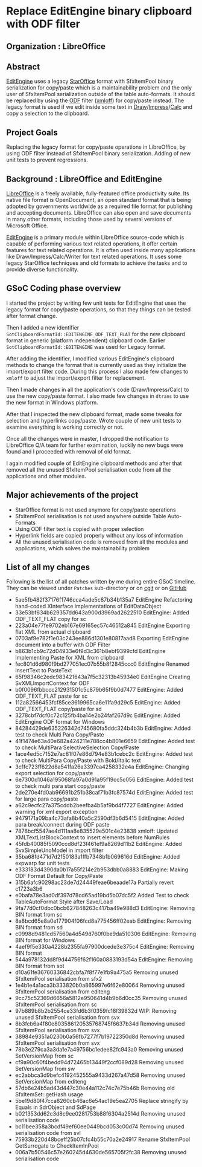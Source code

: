 # Replace EditEngine binary clipboard with ODF filter

## Organization : LibreOffice

## Abstract
[EditEngine](https://docs.libreoffice.org/editeng.html) uses a legacy [StarOffice](https://en.wikipedia.org/wiki/StarOffice) format with SfxItemPool binary serialization for copy/paste which is a maintainability problem and the only user of SfxItemPool serialization outside of the table auto-formats. It should be replaced by using the [ODF](http://opendocumentformat.org/) filter ([xmloff](https://cgit.freedesktop.org/libreoffice/core/tree/xmloff)) for copy/paste instead. The legacy format is used if we edit inside some text in [Draw](https://www.libreoffice.org/discover/draw/)/[Impress](https://www.libreoffice.org/discover/impress/)/[Calc](https://www.libreoffice.org/discover/calc/) and copy a selection to the clipboard.


## Project Goals
Replacing the legacy format for copy/paste operations in LibreOffice, by using ODF filter instead of SfxItemPool binary serialization. Adding of new unit tests to prevent regressions.

## Background : LibreOffice and EditEngine
[LibreOffice](https://www.libreoffice.org/) is a freely available, fully-featured office productivity suite. Its native file format is OpenDocument, an open standard format that is being adopted by governments worldwide as a required file format for publishing and accepting documents. LibreOffice can also open and save documents in many other formats, including those used by several versions of Microsoft Office.

[EditEngine](https://docs.libreoffice.org/editeng.html) is a primary module within LibreOffice source-code which is capable of performing various text related operations, it offer certain features for text related operations. It is often used inside many applications like Draw/Impress/Calc/Writer for text related operations. It uses some legacy StarOffice techniques and old formats to achieve the tasks and to provide diverse functionality.


## GSoC Coding phase overview
I started the project by writing few unit tests for EditEngine that uses the legacy format for copy/paste operations, so that they things can be tested after format change.

Then I added a new identifier `SotClipboardFormatId::EDITENGINE_ODF_TEXT_FLAT` for the new clipboard format in generic (platform independent) clipboard code. Earlier  `SotClipboardFormatId::EDITENGINE` was used for Legacy format.

After adding the identifier, I modified various EditEngine's clipboard methods to change the format that is currently used as they initialize the import/export filter code. During this process I also made few changes to `xmloff` to adjust the import/export filter for replacement.

Then I made changes in all the application's code (Draw/Impress/Calc) to use the new copy/paste format. I also made few changes in `dtrans` to use the new format in Windows platform. 

After that I inspected the new clipboard format, made some tweaks for selection and hyperlinks copy/paste. Wrote couple of new unit tests to examine everything is working correctly or not.

Once all the changes were in master, I dropped the notification to LibreOffice Q/A team for further examination, luckily no new bugs were found and I proceeded with removal of old format.

I again modified couple of EditEngine clipboard methods and after that removed all the unused SfxItemPool serialisation code from all the applications and other modules.


## Major achievements of the project
 - StarOffice format is not used anymore for copy/paste operations
 - SfxItemPool serialisation is not used anywhere outside Table Auto-Formats
 - Using ODF filter text is copied with proper selection
 - Hyperlink fields are copied properly without any loss of information
 - All the unused serialisation code is removed from all the modules and applications, which solves the maintainability problem


## List of all my changes
Following is the list of all patches written by me during entire GSoC timeline. They can be viewed under `Patches` sub-directory or on [cgit](https://cgit.freedesktop.org/libreoffice/core/log/?qt=author&q=varun) or on [GitHub](https://github.com/LibreOffice/core/commits?author=varundhall)

- 5ae5fb482f37176f1746cca4ade5c87b34b135a7 EditEngine Refactoring hand-coded XInterface implementations of EditDataObject
- 33e53bf634b629357dd643a900d3969ad2622510 EditEngine: Added ODF_TEXT_FLAT copy for sc
- 223a04e77fe9702eb167e69165ec57c46512a845 EditEngine Exporting flat XML from actual clipboard
- 0703af9e782f1e03c243ee886d1301e80817aad8 Exporting EditEngine document into a buffer with ODF Filter
- b863b1cb9c72d04933e6f9d3c361b8ebf9399cfd EditEngine Implementing Paste for XML from clipboard
- fec801d6d980f9bd277051ec07b55b8f2845ccc0 EditEngine Renamed InsertText to PasteText
- 65f98346c2edc983421643a7f5c32313b45934e0 EditEngine Creating SvXMLImportContext for ODF
- b0f0096fbbccc212931501c5c879b65f9b0d7477 EditEngine: Added ODF_TEXT_FLAT paste for sc
- 112a82566453fcf85ce3619965ca6e11fa9d29c5 EditEngine: Added ODF_TEXT_FLAT copy/paste for sd
- 3278cbf7dcf0c72c125fb4ba14e2b24faf267d9c EditEngine: Added EditEngine ODF format for Windows
- 84284429de635226342d745680fa5ddc324b4b3b EditEngine: Added test to check Multi Para Copy/Paste
- 41f1474e63a40e682a424211e788cc4b801e6659 EditEngine: Added test to check MultiPara SelectiveSelection Copy/Paste
- 1ace4ed5c7152e7ac81f07e86d794e83b1cebc2c EditEngine: Added test to check MultiPara Copy/Paste with Bold/Italic text
- 3c1fc723ff622d8a541fa26a3397ca4258332e4a EditEngine: Changing export selection for copy/paste
- 6e7300d1046a195068fa97a0d91a95f19cc5c056 EditEngine: Added test to check multi para start copy/paste
- 2de270e4fd0ab96691b251b38caf71b3fc87574d EditEngine: Added test for large para copy/paste
- a62c9ecfc27a375cddb2beefba4b5af9bd4f7727 EditEngine: Added warning for xml export exception
- 9479171a09ba4c73afa8b40a5c2590df3b6d5415 EditEngine: Added para break/connect during ODF paste
- 7878bcf5547ae4d111aa8e835529e501c4e23838 xmloff: Updated XMLTextListBlockContext to insert elements before NumRules
- 45fdb40085f5090ccd8df23f461ef9a8269d11b2 EditEngine: Added SvxSimpleUnoModel in import filter
- 35ba68fd471d7d2f50183a1ffb7348b1b069616d EditEngine: Added expwarp for unit tests
- e333183d4390da0b17a55f214e2b953dbb0a8883 EditEngine: Making ODF Format Default for Copy/Paste
- 315b6afc90298ac23de7d24449feae6beaade17a Partially revert c1723a3b6
- e0bafa78e3ad0df397d78cd65ad19bd5b07dc5f2 Added Test to check TableAutoFormat Style after Save/Load
- 9fa77d0cf0dbc0bcb627848263c417ba49e988d3 EditEngine: Removing BIN format from sc
- 8a8bcd65e8a0e177904f06fcd8a775456ff02eab EditEngine: Removing BIN format from sd
- c0998d9481cd57560a4d549d760f0be9da510306 EditEngine: Removing BIN format for Windows
- 4aef9f5e330a4228b2355fa97900dcede3e375c4 EditEngine: Removing BIN format
- 544a978132dd8f9d44756f62f160a0883193d54a EditEngine: Removing BIN format from sot
- d10a61fe36760336842cbfa7f8f77e1fb9a475a5 Removing unused SfxItemPool serialisation from sfx2
- 1e4b1e4a1aca3b333820b0a865997e6f62e80064 Removing unused SfxItemPool serialisation from editeng
- 9cc75c52369d6656a5812e950641d4b9b6d0cc35 Removing unused SfxItemPool serialisation from sc
- 97b889b8b2b2554ce33fd6b3f0359fc18f39832d WIP: Removing unused SfxItemPool serialisation from svx
- 8b3fcb6a4f80e803586120535768745f6637b34d Removing unused SfxItemPool serialisation from svx
- 38984e9351a0230b0a56fb7277f7b19722350d8d Removing unused SfxItemPool serialisation from svx
- 78b3e279ca3a3da1e7a49756bc1edee82fc943a0 Removing unused SetVersionMap from sc
- cf9a90c60f4bedd94d72465b13449f2ccf089d28 Removing unused SetVersionMap from sw
- ec2abbca3d9befc4192452555a9433d267a47d58 Removing unused SetVersionMap from editeng
- 57db6e24b5ad43d447c30e44a112c74c7e75b46b Removing old SfxItemSet::getHash usage
- 5be19d80f47cca8260cb46ac6e54ac19e5ea2705 Replace stringify by Equals in SdrObject and SdPage
- b021353dd62c3d8c9ee0281753b88f6304a2514d Removing unused serialisation code
- bc11bee358a3bcdf49ef60ee0449bcd053c00d74 Removing unused serialisation code from svl
- 75933b220d48bceff25b07cfc4b55c70a2e24917 Rename SfxItemPool GetSurrogate to CheckItemInPool
- 006a7b50546c57e260245d4630de565705f2fc38 Removing unused serialisation code